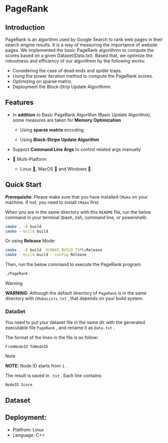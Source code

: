 # PageRank

## Introduction

PageRank is an algorithm used by Google Search to rank web pages in their search engine results. It is a way of measuring the importance of website pages.
We implemented  the basic PageRank algorithmn to compute the scores based on a given Dataset(Data.txt).
Based that, we optimize the robustness and efficiency of our algorithmn by the following works:
- Considering the case of dead ends and spider traps.
- Using the power iteration method to compute the PageRank scores.
- Optimizing on sparse matrix.
- Deployment the Block-Strip Update Algorithmn.

## Features

- In **addition** to Basic PageRank Algorithm (Basic Update Algorithm), some measures are taken for **Memory Optimization**

  - Using **sparse matrix** encoding

  - Using **Block-Stripe Update Algorithm**

- Support **Command Line Args** to control related args manually

- 🎉 Multi-Platform
  - Linux :penguin:, MacOS :apple: and Windows :checkered_flag: .


## Quick Start

**Prerequisite**: Please make sure that you have installed `CMake` on your machine. If not, you need to install `CMake` first.

When you are in the same directory with this `README` file, run the below command in your terminal (bash, zsh, command line, or powershell):

```sh
cmake . -B build
cmake --build build
```

Or using **Release** Mode:

```sh
cmake . -B build -DCMAKE_BUILD_TYPE=Release
cmake --build build --config Release
```

Then, run the below command to execute the PageRank program:

```sh
./PageRank
```

> [!WARNING]
>
> **WARNING:** Although the default directory of `PageRank` is in the same directory with `CMakeLists.txt` , that depends on your build system.

### DataSet

You need to put your dataset file in the same dir with the generated executable file `PageRank` , and rename it as `Data.txt` .

The format of the lines in the file is as follow:

```
FromNodeID ToNodeID
```

> [!NOTE]
>
> **NOTE:** Node ID starts from `1` .

The result is saved in `.txt` . Each line contains:

```
NodeID Score
```

## Dataset

## Deployment:
- Platfrom: Linux 
- Language: C++

